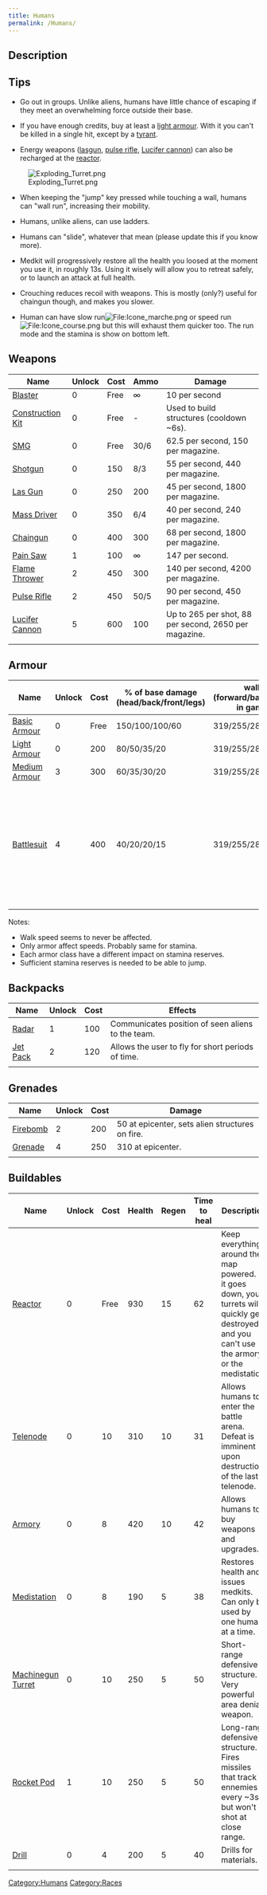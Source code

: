 ```yaml
---
title: Humans
permalink: /Humans/
---
```


## Description

## Tips

- Go out in groups. Unlike aliens, humans have little chance of escaping
  if they meet an overwhelming force outside their base.

<!-- -->

- If you have enough credits, buy at least a [light
  armour](Light_Armour "wikilink"). With it you can't be killed in a
  single hit, except by a [tyrant](tyrant "wikilink").

<!-- -->

- Energy weapons ([lasgun](Las_Gun "wikilink"), [pulse
  rifle](Pulse_Rifle "wikilink"), [Lucifer
  cannon](Lucifer_Cannon "wikilink")) can also be recharged at the
  [reactor](reactor "wikilink").

<figure>
<img src="Exploding_Turret.png" title="Exploding_Turret.png" />
<figcaption>Exploding_Turret.png</figcaption>
</figure>

- When keeping the "jump" key pressed while touching a wall, humans can
  "wall run", increasing their mobility.

<!-- -->

- Humans, unlike aliens, can use ladders.

<!-- -->

- Humans can "slide", whatever that mean (please update this if you know
  more).

<!-- -->

- Medkit will progressively restore all the health you loosed at the
  moment you use it, in roughly 13s. Using it wisely will allow you to
  retreat safely, or to launch an attack at full health.

<!-- -->

- Crouching reduces recoil with weapons. This is mostly (only?) useful
  for chaingun though, and makes you slower.

<!-- -->

- Human can have slow
  run![<File:Icone_marche.png>](Icone_marche.png "File:Icone_marche.png")
  or speed run
  ![<File:Icone_course.png>](Icone_course.png "File:Icone_course.png")
  but this will exhaust them quicker too. The run mode and the stamina
  is show on bottom left.

## Weapons

| Name                                            | Unlock | Cost | Ammo | Damage                                                |
|-------------------------------------------------|--------|------|------|-------------------------------------------------------|
| [Blaster](Blaster "wikilink")                   | 0      | Free | ∞    | 10 per second                                         |
| [Construction Kit](Construction_Kit "wikilink") | 0      | Free | \-   | Used to build structures (cooldown ~6s).              |
| [SMG](SMG "wikilink")                           | 0      | Free | 30/6 | 62.5 per second, 150 per magazine.                    |
| [Shotgun](Shotgun "wikilink")                   | 0      | 150  | 8/3  | 55 per second, 440 per magazine.                      |
| [Las Gun](Las_Gun "wikilink")                   | 0      | 250  | 200  | 45 per second, 1800 per magazine.                     |
| [Mass Driver](Mass_Driver "wikilink")           | 0      | 350  | 6/4  | 40 per second, 240 per magazine.                      |
| [Chaingun](Chaingun "wikilink")                 | 0      | 400  | 300  | 68 per second, 1800 per magazine.                     |
| [Pain Saw](Pain_Saw "wikilink")                 | 1      | 100  | ∞    | 147 per second.                                       |
| [Flame Thrower](Flame_Thrower "wikilink")       | 2      | 450  | 300  | 140 per second, 4200 per magazine.                    |
| [Pulse Rifle](Pulse_Rifle "wikilink")           | 2      | 450  | 50/5 | 90 per second, 450 per magazine.                      |
| [Lucifer Cannon](Lucifer_Cannon "wikilink")     | 5      | 600  | 100  | Up to 265 per shot, 88 per second, 2650 per magazine. |
|                                                 |        |      |      |                                                       |

## Armour

| Name                                      | Unlock | Cost | % of base damage (head/back/front/legs) | walk speed (forward/backward/lateral) in game's units | run speed (forward/backward/lateral) in game's units | comment                                                                                                               |
|-------------------------------------------|--------|------|-----------------------------------------|-------------------------------------------------------|------------------------------------------------------|-----------------------------------------------------------------------------------------------------------------------|
| [Basic Armour](Basic_Armour "wikilink")   | 0      | Free | 150/100/100/60                          | 319/255/287                                           | 383/307/345                                          | \-                                                                                                                    |
| [Light Armour](Light_Armour "wikilink")   | 0      | 200  | 80/50/35/20                             | 319/255/287                                           | 383/307/345                                          | \-                                                                                                                    |
| [Medium Armour](Medium_Armour "wikilink") | 3      | 300  | 60/35/30/20                             | 319/255/287                                           | 367/294/331                                          | \-                                                                                                                    |
| [Battlesuit](Battlesuit "wikilink")       | 4      | 400  | 40/20/20/15                             | 319/255/287                                           | 367/294/331                                          | prevent the use of jetpacks or radars. Wearing Battlesuit reduces mobility, preventing the user to wallrun and slide. |
|                                           |        |      |                                         |                                                       |                                                      |                                                                                                                       |

Notes:

- Walk speed seems to never be affected.
- Only armor affect speeds. Probably same for stamina.
- Each armor class have a different impact on stamina reserves.
- Sufficient stamina reserves is needed to be able to jump.

## Backpacks

| Name                           | Unlock | Cost | Effects                                           |
|--------------------------------|--------|------|---------------------------------------------------|
| [Radar](Radar "wikilink")      | 1      | 100  | Communicates position of seen aliens to the team. |
| [Jet Pack](Jetpack "wikilink") | 2      | 120  | Allows the user to fly for short periods of time. |
|                                |        |      |                                                   |

## Grenades

| Name                            | Unlock | Cost | Damage                                          |
|---------------------------------|--------|------|-------------------------------------------------|
| [Firebomb](Firebomb "wikilink") | 2      | 200  | 50 at epicenter, sets alien structures on fire. |
| [Grenade](Grenade "wikilink")   | 4      | 250  | 310 at epicenter.                               |
|                                 |        |      |                                                 |

## Buildables

| Name                                              | Unlock | Cost | Health | Regen | Time to heal | Description                                                                                                                                      |
|---------------------------------------------------|--------|------|--------|-------|--------------|--------------------------------------------------------------------------------------------------------------------------------------------------|
| [Reactor](Reactor "wikilink")                     | 0      | Free | 930    | 15    | 62           | Keep everything around the map powered. If it goes down, you turrets will quickly get destroyed and you can't use the armory or the medistation. |
| [Telenode](Telenode "wikilink")                   | 0      | 10   | 310    | 10    | 31           | Allows humans to enter the battle arena. Defeat is imminent upon destruction of the last telenode.                                               |
| [Armory](Armory "wikilink")                       | 0      | 8    | 420    | 10    | 42           | Allows humans to buy weapons and upgrades.                                                                                                       |
| [Medistation](Medistation "wikilink")             | 0      | 8    | 190    | 5     | 38           | Restores health and issues medkits. Can only be used by one human at a time.                                                                     |
| [Machinegun Turret](Machinegun_Turret "wikilink") | 0      | 10   | 250    | 5     | 50           | Short-range defensive structure. Very powerful area denial weapon.                                                                               |
| [Rocket Pod](Rocket_Pod "wikilink")               | 1      | 10   | 250    | 5     | 50           | Long-range defensive structure. Fires missiles that track ennemies every ~3s but won't shot at close range.                                      |
| [Drill](Drill "wikilink")                         | 0      | 4    | 200    | 5     | 40           | Drills for materials.                                                                                                                            |
|                                                   |        |      |        |       |              |                                                                                                                                                  |

[Category:Humans](Category:Humans "wikilink")
[Category:Races](Category:Races "wikilink")